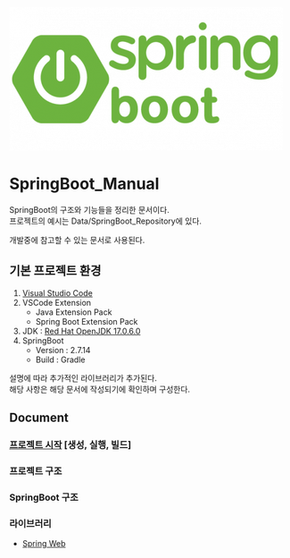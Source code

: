 ![img](./Data/Image/SpringBoot.png)

# SpringBoot_Manual

SpringBoot의 구조와 기능들을 정리한 문서이다.<br>
프로젝트의 예시는 Data/SpringBoot_Repository에 있다.<br>

개발중에 참고할 수 있는 문서로 사용된다.<br>

## 기본 프로젝트 환경

1. [Visual Studio Code](https://code.visualstudio.com/)
2. VSCode Extension
   - Java Extension Pack
   - Spring Boot Extension Pack
3. JDK : [Red Hat OpenJDK 17.0.6.0](https://developers.redhat.com/products/openjdk/download#assembly-field-downloads-page-content-82031)
4. SpringBoot
   - Version : 2.7.14
   - Build : Gradle

설명에 따라 추가적인 라이브러리가 추가된다.<br>
해당 사항은 해당 문서에 작성되기에 확인하며 구성한다.<br>

## Document

### [프로젝트 시작](./Data/Document/FirstProject.md) [생성, 실행, 빌드]

### 프로젝트 구조

### SpringBoot 구조

### 라이브러리

- [Spring Web](./Data/Document/Library/SpringWeb.md)
